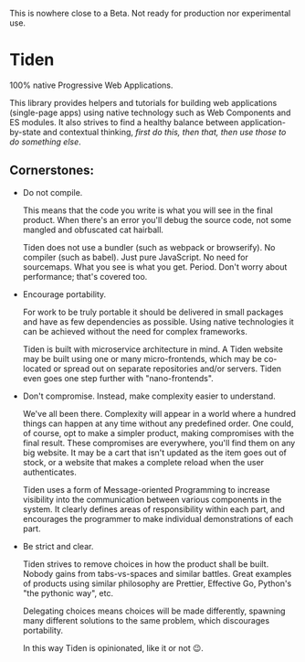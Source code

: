 This is nowhere close to a Beta. Not ready for production nor experimental use.

# Tiden

100% native Progressive Web Applications.

This library provides helpers and tutorials for building web applications (single-page apps) using native technology such as Web Components and ES modules. It also strives to find a healthy balance between application-by-state and contextual thinking, _first do this, then that, then use those to do something else_. 

## Cornerstones:

- Do not compile.

  This means that the code you write is what you will see in the final product. When there's an error you'll debug the source code, not some mangled and obfuscated cat hairball.

  Tiden does not use a bundler (such as webpack or browserify). No compiler (such as babel). Just pure JavaScript. No need for sourcemaps. What you see is what you get. Period. Don't worry about performance; that's covered too.

- Encourage portability.

  For work to be truly portable it should be delivered in small packages and have as few dependencies as possible. Using native technologies it can be achieved without the need for complex frameworks.

  Tiden is built with microservice architecture in mind. A Tiden website may be built using one or many micro-frontends, which may be co-located or spread out on separate repositories and/or servers. Tiden even goes one step further with "nano-frontends". 

- Don't compromise. Instead, make complexity easier to understand.

  We've all been there. Complexity will appear in a world where a hundred things can happen at any time without any predefined order. One could, of course, opt to make a simpler product, making compromises with the final result. These compromises are everywhere, you'll find them on any big website. It may be a cart that isn't updated as the item goes out of stock, or a website that makes a complete reload when the user authenticates.

  Tiden uses a form of Message-oriented Programming to increase visibility into the communication between various components in the system. It clearly defines areas of responsibility within each part, and encourages the programmer to make individual demonstrations of each part.

- Be strict and clear.

  Tiden strives to remove choices in how the product shall be built. Nobody gains from tabs-vs-spaces and similar battles. Great examples of products using similar philosophy are Prettier, Effective Go, Python's "the pythonic way", etc.

  Delegating choices means choices will be made differently, spawning many different solutions to the same problem, which discourages portability.

  In this way Tiden is opinionated, like it or not 😉.
